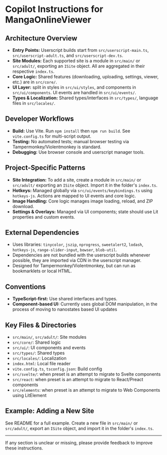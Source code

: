 # Copilot Instructions for MangaOnlineViewer

## Architecture Overview

- **Entry Points:** Userscript builds start from `src/userscript-main.ts`, `src/userscript-adult.ts`, and `src/userscript-dev.ts`.
- **Site Modules:** Each supported site is a module in `src/main/` or `src/adult/`, exporting an `ISite` object. All are aggregated in their respective `index.ts`.
- **Core Logic:** Shared features (downloading, uploading, settings, viewer, etc.) are in `src/core/`.
- **UI Layer:** split in styles in `src/ui/styles`, and components in `src/ui/components`. UI events are handled in `src/ui/events/`.
- **Types & Localization:** Shared types/interfaces in `src/types/`, language files in `src/locales/`.

## Developer Workflows

- **Build:** Use Vite. Run `npm install` then `npm run build`. See `vite.config.ts` for multi-script output.
- **Testing:** No automated tests; manual browser testing via Tampermonkey/Violentmonkey is standard.
- **Debugging:** Use browser console and userscript manager tools.

## Project-Specific Patterns

- **Site Integration:** To add a site, create a module in `src/main/` or `src/adult/` exporting an `ISite` object. Import it in the folder's `index.ts`.
- **Hotkeys:** Managed globally via `src/ui/events/keybindings.ts` using `hotkeys-js`. Actions are mapped to UI events and core logic.
- **Image Handling:** Core logic manages image loading, reload, and ZIP download.
- **Settings & Overlays:** Managed via UI components; state should use Lit properties and custom events.

## External Dependencies

- Uses libraries: `tinycolor`, `jszip`, `nprogress`, `sweetalert2`, `lodash`, `hotkeys-js`, `range-slider-input`, `bowser`, `blob-util`.
- Dependencies are not bundled with the userscript builds whenever possible, they are imported via CDN in the userscript manager.
- Designed for Tampermonkey/Violentmonkey, but can run as bookmarklets or local HTML.

## Conventions

- **TypeScript-first:** Use shared interfaces and types.
- **Component-based UI:** Currently uses global DOM manipulation, in the process of moving to nanostates based UI updates

## Key Files & Directories

- `src/main/`, `src/adult/`: Site modules
- `src/core/`: Shared logic
- `src/ui/`: UI components and events
- `src/types/`: Shared types
- `src/locales/`: Localization
- `index.html`: Local file reader
- `vite.config.ts`, `tsconfig.json`: Build config
- `src/svelte/`: when preset is an attempt to migrate to Svelte components
- `src/react`: when preset is an attempt to migrate to React/Preact components
- `src/elements`: when preset is an attempt to migrate to Web Components using LitElement

## Example: Adding a New Site

See README for a full example. Create a new file in `src/main/` or `src/adult/`, export an `ISite` object, and import it in the folder's `index.ts`.

---

If any section is unclear or missing, please provide feedback to improve these instructions.

